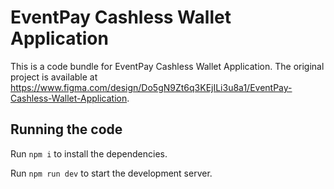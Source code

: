
  # EventPay Cashless Wallet Application

  This is a code bundle for EventPay Cashless Wallet Application. The original project is available at https://www.figma.com/design/Do5gN9Zt6q3KEjILi3u8a1/EventPay-Cashless-Wallet-Application.

  ## Running the code

  Run `npm i` to install the dependencies.

  Run `npm run dev` to start the development server.
  